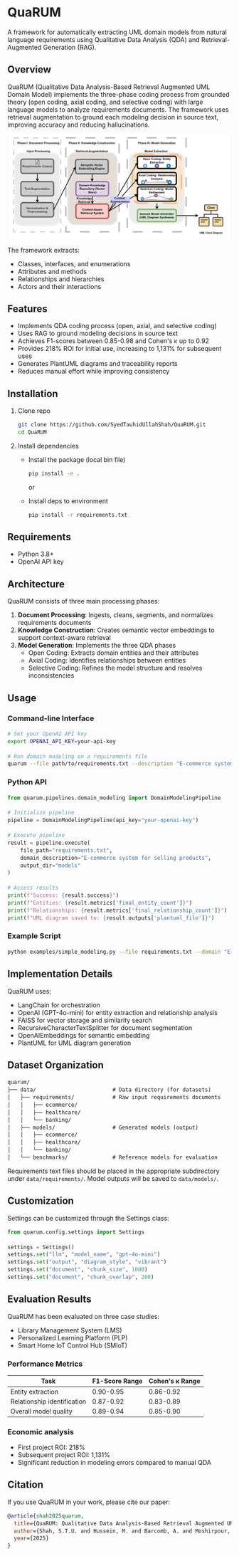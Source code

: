 # QuaRUM

A framework for automatically extracting UML domain models from natural language requirements using Qualitative Data Analysis (QDA) and Retrieval-Augmented Generation (RAG).

## Overview

QuaRUM (Qualitative Data Analysis-Based Retrieval Augmented UML Domain Model) implements the three-phase coding process from grounded theory (open coding, axial coding, and selective coding) with large language models to analyze requirements documents. The framework uses retrieval augmentation to ground each modeling decision in source text, improving accuracy and reducing hallucinations.

![Framework Overview Diagram](media/framework.png)

The framework extracts:

- Classes, interfaces, and enumerations
- Attributes and methods
- Relationships and hierarchies
- Actors and their interactions

## Features

- Implements QDA coding process (open, axial, and selective coding)
- Uses RAG to ground modeling decisions in source text
- Achieves F1-scores between 0.85-0.98 and Cohen's κ up to 0.92
- Provides 218% ROI for initial use, increasing to 1,131% for subsequent uses
- Generates PlantUML diagrams and traceability reports
- Reduces manual effort while improving consistency

## Installation

1. Clone repo

   ```bash
   git clone https://github.com/SyedTauhidUllahShah/QuaRUM.git
   cd QuaRUM
   ```

2. Install dependencies
   - Install the package (local bin file)

     ```bash
     pip install -e .
     ```

     or

   - Install deps to environment

     ```bash
     pip install -r requirements.txt
     ```

## Requirements

- Python 3.8+
- OpenAI API key

## Architecture

QuaRUM consists of three main processing phases:

1. **Document Processing**: Ingests, cleans, segments, and normalizes requirements documents
2. **Knowledge Construction**: Creates semantic vector embeddings to support context-aware retrieval
3. **Model Generation**: Implements the three QDA phases
   - Open Coding: Extracts domain entities and their attributes
   - Axial Coding: Identifies relationships between entities
   - Selective Coding: Refines the model structure and resolves inconsistencies

## Usage

### Command-line Interface

```bash
# Set your OpenAI API key
export OPENAI_API_KEY=your-api-key

# Run domain modeling on a requirements file
quarum --file path/to/requirements.txt --description "E-commerce system for managing products, orders, and customers"
```

### Python API

```python
from quarum.pipelines.domain_modeling import DomainModelingPipeline

# Initialize pipeline
pipeline = DomainModelingPipeline(api_key="your-openai-key")

# Execute pipeline
result = pipeline.execute(
    file_path="requirements.txt",
    domain_description="E-commerce system for selling products",
    output_dir="models"
)

# Access results
print(f"Success: {result.success}")
print(f"Entities: {result.metrics['final_entity_count']}")
print(f"Relationships: {result.metrics['final_relationship_count']}")
print(f"UML diagram saved to: {result.outputs['plantuml_file']}")
```

### Example Script

```bash
python examples/simple_modeling.py --file requirements.txt --domain "E-commerce system" --api-key your-openai-key
```

## Implementation Details

QuaRUM uses:

- LangChain for orchestration
- OpenAI (GPT-4o-mini) for entity extraction and relationship analysis
- FAISS for vector storage and similarity search
- RecursiveCharacterTextSplitter for document segmentation
- OpenAIEmbeddings for semantic embedding
- PlantUML for UML diagram generation

## Dataset Organization

```txt
quarum/
├── data/                        # Data directory (for datasets)
│   ├── requirements/            # Raw input requirements documents
│   │   ├── ecommerce/
│   │   ├── healthcare/
│   │   └── banking/
│   ├── models/                  # Generated models (output)
│   │   ├── ecommerce/
│   │   ├── healthcare/
│   │   └── banking/
│   └── benchmarks/              # Reference models for evaluation
```

Requirements text files should be placed in the appropriate subdirectory under `data/requirements/`. Model outputs will be saved to `data/models/`.

## Customization

Settings can be customized through the Settings class:

```python
from quarum.config.settings import Settings

settings = Settings()
settings.set("llm", "model_name", "gpt-4o-mini")
settings.set("output", "diagram_style", "vibrant")
settings.set("document", "chunk_size", 1000)
settings.set("document", "chunk_overlap", 200)
```

## Evaluation Results

QuaRUM has been evaluated on three case studies:

- Library Management System (LMS)
- Personalized Learning Platform (PLP)
- Smart Home IoT Control Hub (SMIoT)

### Performance Metrics

| Task                   | F1-Score Range | Cohen's κ Range |
|------------------------|----------------|----------------|
| Entity extraction      | 0.90-0.95      | 0.86-0.92      |
| Relationship identification | 0.87-0.92    | 0.83-0.89    |
| Overall model quality  | 0.89-0.94      | 0.85-0.90      |

### Economic analysis

- First project ROI: 218%
- Subsequent project ROI: 1,131%
- Significant reduction in modeling errors compared to manual QDA

## Citation

If you use QuaRUM in your work, please cite our paper:

```bibtex
@article{shah2025quarum,
  title={QuaRUM: Qualitative Data Analysis-Based Retrieval Augmented UML Domain Model from Requirements Documents},
  author={Shah, S.T.U. and Hussein, M. and Barcomb, A. and Moshirpour, M.},
  year={2025}
}
```
